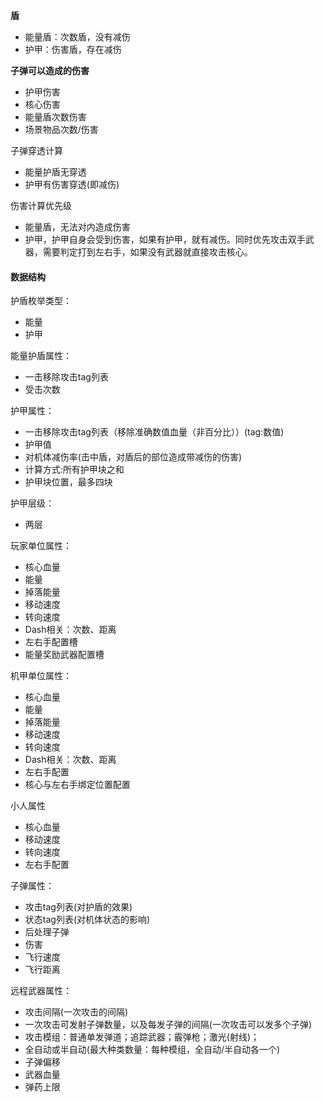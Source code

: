 **盾**
- 能量盾：次数盾，没有减伤
- 护甲：伤害盾，存在减伤

**子弹可以造成的伤害**
- 护甲伤害
- 核心伤害
- 能量盾次数伤害
- 场景物品次数/伤害

子弹穿透计算
- 能量护盾无穿透
- 护甲有伤害穿透(即减伤)

伤害计算优先级
- 能量盾，无法对内造成伤害
- 护甲，护甲自身会受到伤害，如果有护甲，就有减伤。同时优先攻击双手武器，需要判定打到左右手，如果没有武器就直接攻击核心。

#### 数据结构
护盾枚举类型：
- 能量
- 护甲

能量护盾属性：
- 一击移除攻击tag列表
- 受击次数

护甲属性：
- 一击移除攻击tag列表（移除准确数值血量（非百分比））(tag:数值)
- 护甲值
- 对机体减伤率(击中盾，对盾后的部位造成带减伤的伤害)
- 计算方式:所有护甲块之和
- 护甲块位置，最多四块

护甲层级：
- 两层


玩家单位属性：
- 核心血量
- 能量
- 掉落能量
- 移动速度
- 转向速度
- Dash相关：次数、距离
- 左右手配置槽
- 能量奖励武器配置槽

机甲单位属性：
- 核心血量
- 能量
- 掉落能量
- 移动速度
- 转向速度
- Dash相关：次数、距离
- 左右手配置
- 核心与左右手绑定位置配置


小人属性
- 核心血量
- 移动速度
- 转向速度
- 左右手配置

子弹属性：
- 攻击tag列表(对护盾的效果)
- 状态tag列表(对机体状态的影响)
- 后处理子弹
- 伤害
- 飞行速度
- 飞行距离

远程武器属性：
- 攻击间隔(一次攻击的间隔)
- 一次攻击可发射子弹数量，以及每发子弹的间隔(一次攻击可以发多个子弹)
- 攻击模组：普通单发弹道；追踪武器；霰弹枪；激光(射线)；
- 全自动或半自动(最大种类数量：每种模组，全自动/半自动各一个)
- 子弹偏移
- 武器血量
- 弹药上限





